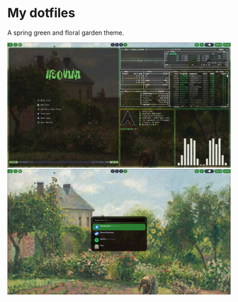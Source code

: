 # My dotfiles

A spring green and floral garden theme.

![Terminal Screen](example-screenshots/First_Screen.png)
![Rofi](example-screenshots/Second_Screen.png)


